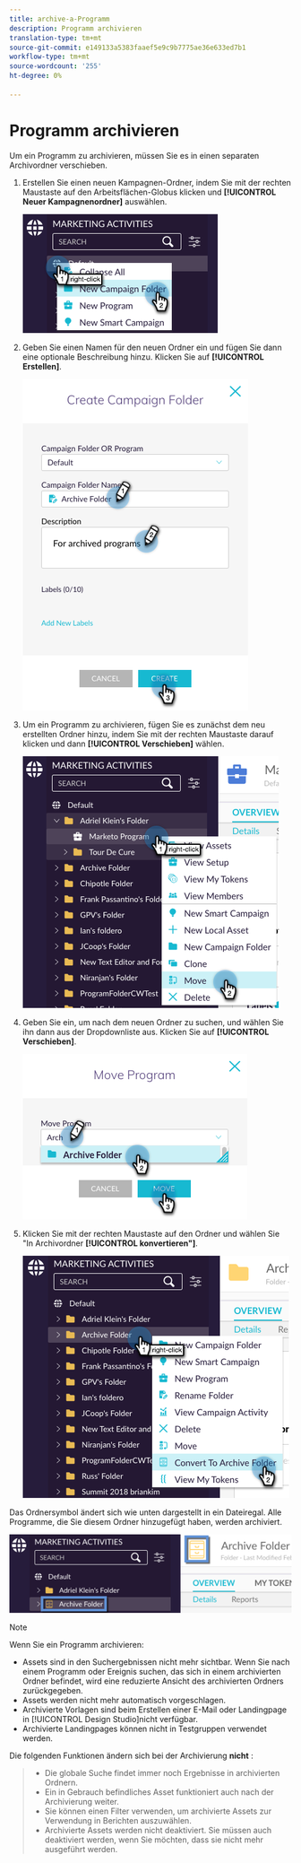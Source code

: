 ```yaml
---
title: archive-a-Programm
description: Programm archivieren
translation-type: tm+mt
source-git-commit: e149133a5383faaef5e9c9b7775ae36e633ed7b1
workflow-type: tm+mt
source-wordcount: '255'
ht-degree: 0%

---
```



# Programm archivieren

Um ein Programm zu archivieren, müssen Sie es in einen separaten Archivordner verschieben.

1. Erstellen Sie einen neuen Kampagnen-Ordner, indem Sie mit der rechten Maustaste auf den Arbeitsflächen-Globus klicken und **[!UICONTROL Neuer Kampagnenordner]** auswählen.

   ![Bild eins](/help/sky/assets/programs/archive-a-program/archive-a-program-1.png)

1. Geben Sie einen Namen für den neuen Ordner ein und fügen Sie dann eine optionale Beschreibung hinzu. Klicken Sie auf **[!UICONTROL Erstellen]**.

   ![Bild zwei](/help/sky/assets/programs/archive-a-program/archive-a-program-2.png)

1. Um ein Programm zu archivieren, fügen Sie es zunächst dem neu erstellten Ordner hinzu, indem Sie mit der rechten Maustaste darauf klicken und dann **[!UICONTROL Verschieben]** wählen.

   ![Bild drei](/help/sky/assets/programs/archive-a-program/archive-a-program-3.png)

1. Geben Sie ein, um nach dem neuen Ordner zu suchen, und wählen Sie ihn dann aus der Dropdownliste aus. Klicken Sie auf **[!UICONTROL Verschieben]**.

   ![Bild vier](/help/sky/assets/programs/archive-a-program/archive-a-program-4.png)

1. Klicken Sie mit der rechten Maustaste auf den Ordner und wählen Sie &quot;In Archivordner **[!UICONTROL konvertieren&quot;]**.

   ![Bild fünf](/help/sky/assets/programs/archive-a-program/archive-a-program-5.png)

Das Ordnersymbol ändert sich wie unten dargestellt in ein Dateiregal. Alle Programme, die Sie diesem Ordner hinzugefügt haben, werden archiviert.

![Bild sechs](/help/sky/assets/programs/archive-a-program/archive-a-program-6.png)

>[!NOTE]
>
>Wenn Sie ein Programm archivieren:
>
>* Assets sind in den Suchergebnissen nicht mehr sichtbar. Wenn Sie nach einem Programm oder Ereignis suchen, das sich in einem archivierten Ordner befindet, wird eine reduzierte Ansicht des archivierten Ordners zurückgegeben.
>* Assets werden nicht mehr automatisch vorgeschlagen.
>* Archivierte Vorlagen sind beim Erstellen einer E-Mail oder Landingpage in [!UICONTROL Design Studio]nicht verfügbar.
>* Archivierte Landingpages können nicht in Testgruppen verwendet werden.

>
>
Die folgenden Funktionen ändern sich bei der Archivierung **nicht** :
>
>* Die globale Suche findet immer noch Ergebnisse in archivierten Ordnern.
>* Ein in Gebrauch befindliches Asset funktioniert auch nach der Archivierung weiter.
>* Sie können einen Filter verwenden, um archivierte Assets zur Verwendung in Berichten auszuwählen.
>* Archivierte Assets werden nicht deaktiviert. Sie müssen auch deaktiviert werden, wenn Sie möchten, dass sie nicht mehr ausgeführt werden.

